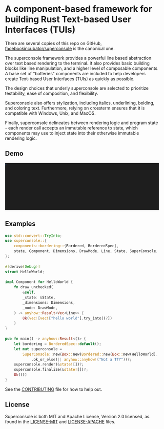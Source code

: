 # A component-based framework for building Rust Text-based User Interfaces (TUIs)

There are several copies of this repo on GitHub, [facebookincubator/superconsole](https://github.com/facebookincubator/superconsole) is the canonical one.

The superconsole framework provides a powerful line based abstraction over text based rendering to the terminal. It also provides basic building blocks like line manipulation, and a higher level of composable components. A base set of "batteries" components are included to help developers create Text-based User Interfaces (TUIs) as quickly as possible.

The design choices that underly superconsole are selected to prioritize testability, ease of composition, and flexibility.

Superconsole also offers stylization, including italics, underlining, bolding, and coloring text. Furthermore, relying on crossterm ensures that it is compatible with Windows, Unix, and MacOS.

Finally, superconsole delineates between rendering logic and program state - each render call accepts an immutable reference to state, which components may use to inject state into their otherwise immutable rendering logic.

## Demo

![Superconsole running some buck2 tests](demo.gif)

## Examples

```rust
use std::convert::TryInto;
use superconsole::{
    components::bordering::{Bordered, BorderedSpec},
    state, Component, Dimensions, DrawMode, Line, State, SuperConsole,
};

#[derive(Debug)]
struct HelloWorld;

impl Component for HelloWorld {
    fn draw_unchecked(
        &self,
        _state: &State,
        _dimensions: Dimensions,
        _mode: DrawMode,
    ) -> anyhow::Result<Vec<Line>> {
        Ok(vec![vec!["hello world"].try_into()?])
    }
}

pub fn main() -> anyhow::Result<()> {
    let bordering = BorderedSpec::default();
    let mut superconsole =
        SuperConsole::new(Box::new(Bordered::new(Box::new(HelloWorld), bordering)))
            .ok_or_else(|| anyhow::anyhow!("Not a TTY"))?;
    superconsole.render(&state![])?;
    superconsole.finalize(&state![])?;
    Ok(())
}
```

See the [CONTRIBUTING](CONTRIBUTING.md) file for how to help out.

## License

Superconsole is both MIT and Apache License, Version 2.0 licensed, as found in the [LICENSE-MIT](LICENSE-MIT) and [LICENSE-APACHE](LICENSE-APACHE) files.
